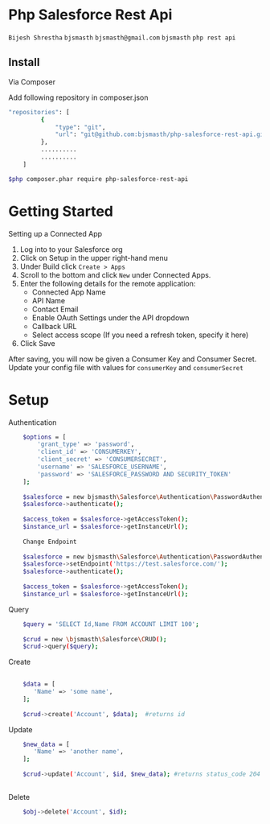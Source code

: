 # Php Salesforce Rest Api

```Bijesh Shrestha``` ```bjsmasth``` ```bjsmasth@gmail.com``` ```bjsmasth``` ```php rest api```

## Install

Via Composer

Add following repository in composer.json
``` bash
"repositories": [
         {
             "type": "git",
             "url": "git@github.com:bjsmasth/php-salesforce-rest-api.git"
         },
         ..........
         ..........
    ]
```
``` bash
$php composer.phar require php-salesforce-rest-api
```

# Getting Started

Setting up a Connected App

1. Log into to your Salesforce org
2. Click on Setup in the upper right-hand menu
3. Under Build click ```Create > Apps ```
4. Scroll to the bottom and click ```New``` under Connected Apps.
5. Enter the following details for the remote application:
    - Connected App Name
    - API Name
    - Contact Email
    - Enable OAuth Settings under the API dropdown
    - Callback URL
    - Select access scope (If you need a refresh token, specify it here)
6. Click Save

After saving, you will now be given a Consumer Key and Consumer Secret. Update your config file with values for ```consumerKey``` and ```consumerSecret```

# Setup

Authentication

```bash
    $options = [
        'grant_type' => 'password',
        'client_id' => 'CONSUMERKEY',
        'client_secret' => 'CONSUMERSECRET',
        'username' => 'SALESFORCE_USERNAME',
        'password' => 'SALESFORCE_PASSWORD AND SECURITY_TOKEN'
    ];
    
    $salesforce = new bjsmasth\Salesforce\Authentication\PasswordAuthentication($options);
    $salesforce->authenticate();
    
    $access_token = $salesforce->getAccessToken();
    $instance_url = $salesforce->getInstanceUrl();
    
    Change Endpoint
    
    $salesforce = new bjsmasth\Salesforce\Authentication\PasswordAuthentication($options);
    $salesforce->setEndpoint('https://test.salesforce.com/');
    $salesforce->authenticate();
 
    $access_token = $salesforce->getAccessToken();
    $instance_url = $salesforce->getInstanceUrl();
```

Query

```bash
    $query = 'SELECT Id,Name FROM ACCOUNT LIMIT 100';
    
    $crud = new \bjsmasth\Salesforce\CRUD();
    $crud->query($query);
```

Create

```bash
    
    $data = [
       'Name' => 'some name',
    ];
    
    $crud->create('Account', $data);  #returns id
```

Update

```bash
    $new_data = [
       'Name' => 'another name',
    ];
    
    $crud->update('Account', $id, $new_data); #returns status_code 204
    
```

Delete

```bash
    $obj->delete('Account', $id);

```